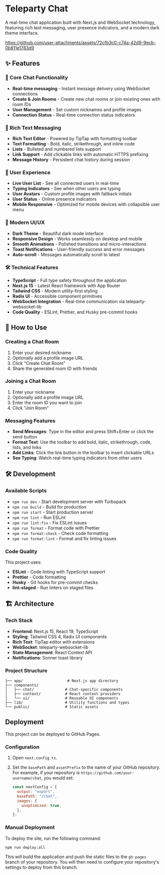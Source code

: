 # Teleparty Chat

A real-time chat application built with Next.js and WebSocket technology, featuring rich text messaging, user presence indicators, and a modern dark theme interface.

https://github.com/user-attachments/assets/72cfb3c0-c74a-42d9-9ecb-0b811e1783d9

## ✨ Features

### 🚀 Core Chat Functionality

- **Real-time messaging** - Instant message delivery using WebSocket connections
- **Create & Join Rooms** - Create new chat rooms or join existing ones with room IDs
- **User Management** - Set custom nicknames and profile images
- **Connection Status** - Real-time connection status indicators

### 💬 Rich Text Messaging

- **Rich Text Editor** - Powered by TipTap with formatting toolbar
- **Text Formatting** - Bold, italic, strikethrough, and inline code
- **Lists** - Bulleted and numbered lists support
- **Link Support** - Add clickable links with automatic HTTPS prefixing
- **Message History** - Persistent chat history during session

### 👥 User Experience

- **Live User List** - See all connected users in real-time
- **Typing Indicators** - See when other users are typing
- **User Avatars** - Custom profile images with fallback initials
- **User Status** - Online presence indicators
- **Mobile Responsive** - Optimized for mobile devices with collapsible user menu

### 🎨 Modern UI/UX

- **Dark Theme** - Beautiful dark mode interface
- **Responsive Design** - Works seamlessly on desktop and mobile
- **Smooth Animations** - Polished transitions and micro-interactions
- **Toast Notifications** - User-friendly success and error messages
- **Auto-scroll** - Messages automatically scroll to latest

### 🛠 Technical Features

- **TypeScript** - Full type safety throughout the application
- **Next.js 15** - Latest React framework with App Router
- **Tailwind CSS** - Modern utility-first styling
- **Radix UI** - Accessible component primitives
- **WebSocket Integration** - Real-time communication via teleparty-websocket-lib
- **Code Quality** - ESLint, Prettier, and Husky pre-commit hooks

## 📱 How to Use

### Creating a Chat Room

1. Enter your desired nickname
2. Optionally add a profile image URL
3. Click "Create Chat Room"
4. Share the generated room ID with friends

### Joining a Chat Room

1. Enter your nickname
2. Optionally add a profile image URL
3. Enter the room ID you want to join
4. Click "Join Room"

### Messaging Features

- **Send Messages**: Type in the editor and press Shift+Enter or click the send button
- **Format Text**: Use the toolbar to add bold, italic, strikethrough, code, lists, and links
- **Add Links**: Click the link button in the toolbar to insert clickable URLs
- **See Typing**: Watch real-time typing indicators from other users

## 🛠 Development

### Available Scripts

- `npm run dev` - Start development server with Turbopack
- `npm run build` - Build for production
- `npm run start` - Start production server
- `npm run lint` - Run ESLint
- `npm run lint:fix` - Fix ESLint issues
- `npm run format` - Format code with Prettier
- `npm run format:check` - Check code formatting
- `npm run format:lint` - Format and fix linting issues

### Code Quality

This project uses:

- **ESLint** - Code linting with TypeScript support
- **Prettier** - Code formatting
- **Husky** - Git hooks for pre-commit checks
- **lint-staged** - Run linters on staged files

## 🏗 Architecture

### Tech Stack

- **Frontend**: Next.js 15, React 19, TypeScript
- **Styling**: Tailwind CSS 4, Radix UI components
- **Rich Text**: TipTap editor with extensions
- **WebSocket**: teleparty-websocket-lib
- **State Management**: React Context API
- **Notifications**: Sonner toast library

### Project Structure

```
├── app/                    # Next.js app directory
├── components/
│   ├── chat/              # Chat-specific components
│   ├── context/           # React context providers
│   └── ui/                # Reusable UI components
├── lib/                   # Utility functions and types
└── public/                # Static assets
```

## Deployment

This project can be deployed to GitHub Pages.

### Configuration

1.  Open `next.config.ts`.
2.  Set the `basePath` and `assetPrefix` to the name of your GitHub repository. For example, if your repository is `https://github.com/your-username/chat`, you would set:

    ```javascript
    const nextConfig = {
      output: "export",
      basePath: "/chat",
      images: {
        unoptimized: true,
      },
    };
    ```

### Manual Deployment

To deploy the site, run the following command:

```bash
npm run deploy:all
```

This will build the application and push the static files to the `gh-pages` branch of your repository. You will then need to configure your repository's settings to deploy from this branch.
